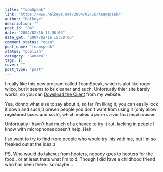 ```yaml
---
title: "TeamSpeak"
link: "https://www.halkeye.net/2004/02/16/teamspeak/"
author: "halkeye"
description: ""
post_id: "84"
date: "2004/02/16 15:58:06"
date_gmt: "2004/02/16 15:58:06"
comment_status: "open"
post_name: "teamspeak"
status: "publish"
category: "General"
tags: []
cover: ""
post_type: "post"
---
```


I really like this new program called TeamSpeak, which is alot like roger wilco, but it seems to be cleaner and such. Unfortuatly thier site barely works, so you can [Download the Client](http://www.halkeye.net/files/?file=ts2_client_rc2_2032.exe) from my website.

Yea, donno what else to say about it, so far i'm liking it, you can easily lock it down and such,0 preven people you don't want from using it (only allow registered users and such), which makes a perm server that much easier.   

Unfortuatly I havn't had much of a chance to try it out, lacking in people I know with microphones doesn't help. Heh.

I so want to try to find more people who would try this with me, but i'm so freaked out at the idea :)

  

PS, Who would do takeout from hooters, nobody goes to hooters for the food.. or at least thats what i'm told. Though I did have a childhood friend who has been there.. so maybe...